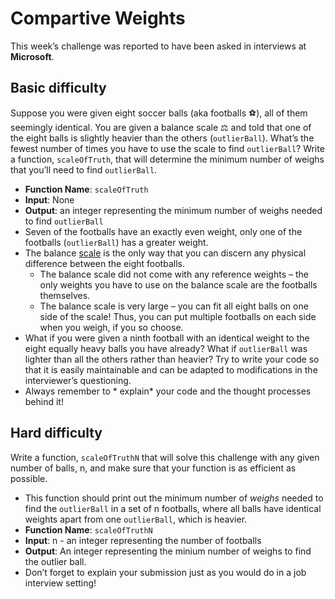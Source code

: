 # Compartive Weights

This week’s challenge was reported to have been asked in interviews at **Microsoft**.

## Basic difficulty

Suppose you were given eight soccer balls (aka footballs :soccer:), all of them seemingly identical. You are given a balance scale :balance_scale: and told that one of the eight balls is slightly heavier than the others (`outlierBall`). What’s the fewest number of times you have to use the scale to find `outlierBall`? Write a function, `scaleOfTruth`, that will determine the minimum number of weighs that you’ll need to find `outlierBall`.

* **Function Name**: `scaleOfTruth`
* **Input**: None
* **Output**: an integer representing the minimum number of weighs needed to find `outlierBall`
* Seven of the footballs have an exactly even weight, only one of the footballs (`outlierBall`) has a greater weight.
* The balance [scale](https://en.wikipedia.org/wiki/Weighing_scale#Balance_scales) is the only way that you can discern any physical difference between the eight footballs.
    * The balance scale did not come with any reference weights – the only weights you have to use on the balance scale are the footballs themselves.
    * The balance scale is very large – you can fit all eight balls on one side of the scale! Thus, you can put multiple footballs on each side when you weigh, if you so choose.
* What if you were given a ninth football with an identical weight to the eight equally heavy balls you have already? What if `outlierBall` was lighter than all the others rather than heavier? Try to write your code so that it is easily maintainable and can be adapted to modifications in the interviewer’s questioning.
* Always remember to * explain* your code and the thought processes behind it!

## Hard difficulty

Write a function, `scaleOfTruthN` that will solve this challenge with any given number of balls, n, and make sure that your function is as efficient as possible.

* This function should print out the minimum number of *weighs* needed to find the `outlierBall` in a set of n footballs, where all balls have identical weights apart from one `outlierBall`, which is heavier.
* **Function Name**: `scaleOfTruthN`
* **Input**: n - an integer representing the number of footballs
* **Output**: An integer representing the minium number of weighs to find the outlier ball.
* Don’t forget to explain your submission just as you would do in a job interview setting!
